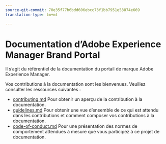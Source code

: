```yaml
---
source-git-commit: 70e35f77b6bdd606ebcc73f1bb7951e53874e669
translation-type: tm+mt

---
```

# Documentation d’Adobe Experience Manager Brand Portal

Il s’agit du référentiel de la documentation du portail de marque Adobe Experience Manager.

Vos contributions à la documentation sont les bienvenues. Veuillez consulter les ressources suivantes :

* [contributing.md](contributing.md) Pour obtenir un aperçu de la contribution à la documentation.
* [guidelines.md](guidelines.md) Pour obtenir une vue d’ensemble de ce qui est attendu dans les contributions et comment composer vos contributions à la documentation.
* [code-of-conduct.md](code-of-conduct.md) Pour une présentation des normes de comportement attendues à mesure que vous participez à ce projet de documentation.
